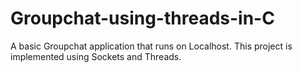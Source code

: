# Groupchat-using-threads-in-C
A basic Groupchat application that runs on Localhost. This project is implemented using Sockets and Threads.
